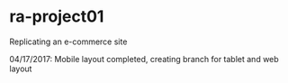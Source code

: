# ra-project01
Replicating an e-commerce site

04/17/2017:
Mobile layout completed, creating branch for tablet and web layout
